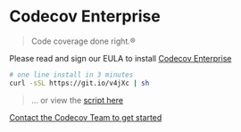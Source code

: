 # Codecov Enterprise
> Code coverage done right.®

Please read and sign our EULA to install [Codecov Enterprise](https://github.com/codecov/enterprise/blob/master/Codecov.EULA.v1.pdf)
```bash
# one line install in 3 minutes
curl -sSL https://git.io/v4jXc | sh
```
> ... or view the [script here][4]

[Contact the Codecov Team to get started][2]


[1]: https://youtu.be/wADVzguG3F8
[2]: mailto:enterprise@codecov.io
[3]: https://github.com/codecov/enterprise/wiki
[4]: https://github.com/codecov/enterprise/blob/master/demo.sh
